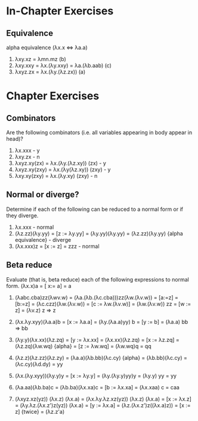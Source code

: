 # In-Chapter Exercises

## Equivalence

alpha equivalence (λx.x <=> λa.a)

1. λxy.xz = λmn.mz (b)
2. λxy.xxy = λx.(λy.xxy) = λa.(λb.aab) (c)
3. λxyz.zx = λx.(λy.(λz.zx)) (a)

# Chapter Exercises

## Combinators

Are the following combinators (i.e. all variables appearing in body appear in head)?

1. λx.xxx - y
2. λxy.zx - n
3. λxyz.xy(zx) = λx.(λy.(λz.xy)) (zx) - y
4. λxyz.xy(zxy) = λx.(λy(λz.xy)) (zxy) - y
5. λxy.xy(zxy) = λx.(λy.xy) (zxy) - n

## Normal or diverge?

Determine if each of the following can be reduced to a normal form or if they diverge.

1. λx.xxx - normal
2. (λz.zz)(λy.yy) = [z := λy.yy] = (λy.yy)(λy.yy) = (λz.zz)(λy.yy) {alpha equivalence} - diverge
3. (λx.xxx)z = [x := z] = zzz - normal

## Beta reduce

Evaluate (that is, beta reduce) each of the following expressions to normal form.
(λx.x)a = [ x:= a] = a

1. (λabc.cba)zz(λwv.w) = (λa.(λb.(λc.cba)))zz(λw.(λv.w)) = [a:=z] = [b:=z] = (λc.czz)(λw.(λv.w)) = [c := λw.(λv.w)]
   = (λw.(λv.w)) zz = [w := z] = (λv.z) z => z

<!-- 2. (λx.λy.xyy)(λa.a)b = [x := λa.a] = (λy.(λa.ayy))b = [y := b] = λa.abb  WRONG -->

2. (λx.λy.xyy)(λa.a)b = [x := λa.a] = (λy.(λa.a)yy) b = [y := b] = (λa.a) bb => bb

3. (λy.y)(λx.xx)(λz.zq) = [y := λx.xx] = (λx.xx)(λz.zq) = [x := λz.zq] = (λz.zq)(λw.wq) {alpha} = [z := λw.wq]
   = (λw.wq)q = qq

4. (λz.z)(λz.zz)(λz.zy) = (λa.a)(λb.bb)(λc.cy) {alpha} = (λb.bb)(λc.cy) = (λc.cy)(λd.dy) = yy

<!-- 5. (λx.(λy.xyy))(λy.y)y = [x := λy.y] = (λy.(λy.yyy))y = λy.yyy WRONG -->

5. (λx.(λy.xyy))(λy.y)y = [x := λy.y] = (λy.(λy.y)yy)y = (λy.y) yy = yy

6. (λa.aa)(λb.ba)c = (λb.ba)(λx.xa)c = [b := λx.xa] = (λx.xaa) c = caa

<!-- 7. (λx.(λy.(λz.xz(yz)))) (λx.z) (λx.a) = [z := yz] = (λx.(λy.(xyz))) (λx.z) (λx.a) = [x := λx.z] = (λy.(λx.zyz)) (λx.a) -->
<!--                                        = [y := λx.a] = λx.λx.azz -->

7. (λxyz.xz(yz)) (λx.z) (λx.a) = (λx.λy.λz.xz(yz)) (λx.z) (λx.a)
   = [x := λx.z] = (λy.λz.(λx.z')z(yz)) (λx.a)
   = [y := λx.a] = (λz.(λx.z')z((λx.a)z))
   = [x := z] {twice} = (λz.z'a)
